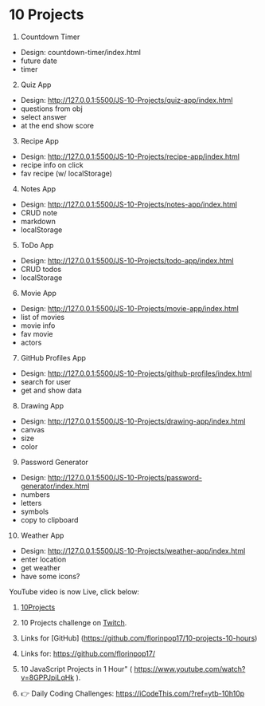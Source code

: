 # 10 Projects

1. Countdown Timer

- Design: countdown-timer/index.html
- future date
- timer

2. Quiz App

- Design: http://127.0.0.1:5500/JS-10-Projects/quiz-app/index.html
- questions from obj
- select answer
- at the end show score

3. Recipe App

- Design: http://127.0.0.1:5500/JS-10-Projects/recipe-app/index.html
- recipe info on click
- fav recipe (w/ localStorage)

4. Notes App

- Design: http://127.0.0.1:5500/JS-10-Projects/notes-app/index.html
- CRUD note
- markdown
- localStorage

5. ToDo App

- Design: http://127.0.0.1:5500/JS-10-Projects/todo-app/index.html
- CRUD todos
- localStorage

6. Movie App

- Design: http://127.0.0.1:5500/JS-10-Projects/movie-app/index.html
- list of movies
- movie info
- fav movie
- actors

7. GitHub Profiles App

- Design: http://127.0.0.1:5500/JS-10-Projects/github-profiles/index.html
- search for user
- get and show data

8. Drawing App

- Design: http://127.0.0.1:5500/JS-10-Projects/drawing-app/index.html
- canvas
- size
- color

9. Password Generator

- Design: http://127.0.0.1:5500/JS-10-Projects/password-generator/index.html
- numbers
- letters
- symbols
- copy to clipboard

10. Weather App

- Design: http://127.0.0.1:5500/JS-10-Projects/weather-app/index.html
- enter location
- get weather
- have some icons?

YouTube video is now Live, click below:

1. [10Projects](https://www.youtube.com/watch?v=dtKciwk_si4)

2. 10 Projects challenge on [Twitch](https://twitch.tv/florinpop17).

3. Links for [GitHub] (https://github.com/florinpop17/10-projects-10-hours)

4. Links for: https://github.com/florinpop17/

5. 10 JavaScript Projects in 1 Hour" ( https://www.youtube.com/watch?v=8GPPJpiLqHk ).

6. 👉 Daily Coding Challenges: https://iCodeThis.com/?ref=ytb-10h10p
